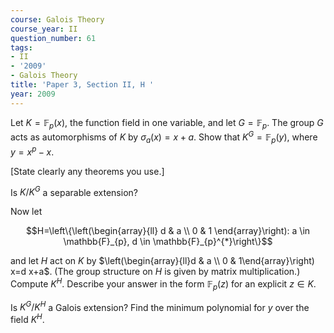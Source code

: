 ```yaml
---
course: Galois Theory
course_year: II
question_number: 61
tags:
- II
- '2009'
- Galois Theory
title: 'Paper 3, Section II, H '
year: 2009
---
```




Let $K=\mathbb{F}_{p}(x)$, the function field in one variable, and let $G=\mathbb{F}_{p}$. The group $G$ acts as automorphisms of $K$ by $\sigma_{a}(x)=x+a$. Show that $K^{G}=\mathbb{F}_{p}(y)$, where $y=x^{p}-x$.

[State clearly any theorems you use.]

Is $K / K^{G}$ a separable extension?

Now let

$$H=\left\{\left(\begin{array}{ll}
d & a \\
0 & 1
\end{array}\right): a \in \mathbb{F}_{p}, d \in \mathbb{F}_{p}^{*}\right\}$$

and let $H$ act on $K$ by $\left(\begin{array}{ll}d & a \\ 0 & 1\end{array}\right) x=d x+a$. (The group structure on $H$ is given by matrix multiplication.) Compute $K^{H}$. Describe your answer in the form $\mathbb{F}_{p}(z)$ for an explicit $z \in K$.

Is $K^{G} / K^{H}$ a Galois extension? Find the minimum polynomial for $y$ over the field $K^{H}$.